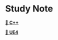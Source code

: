 # Study Note

[:open_file_folder: **C++**](/StudyNote/Cpp/)

[:open_file_folder: **UE4**](/StudyNote/UE4/)

